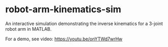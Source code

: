 # robot-arm-kinematics-sim
An interactive simulation demonstrating the inverse kinematics for a 3-joint robot arm in MATLAB.

For a demo, see video:
https://youtu.be/onYTWd7wrHw
